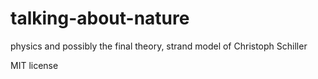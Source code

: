 # talking-about-nature
physics and possibly the final theory, strand model of Christoph Schiller

MIT license
